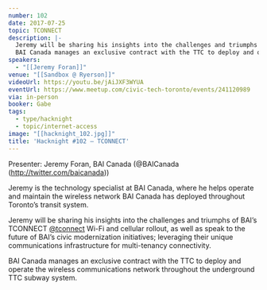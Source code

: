 ```yaml
---
number: 102
date: 2017-07-25
topic: TCONNECT
description: |-
  Jeremy will be sharing his insights into the challenges and triumphs of BAI’s TCONNECT [@tconnect](http://twitter.com/tconnect) Wi-Fi and cellular rollout, as well as speak to the future of BAI’s civic modernization initiatives; leveraging their unique communications infrastructure for multi-tenancy connectivity.
  BAI Canada manages an exclusive contract with the TTC to deploy and operate the wireless communications network throughout the underground TTC subway system.
speakers:
  - "[[Jeremy Foran]]"
venue: "[[Sandbox @ Ryerson]]"
videoUrl: https://youtu.be/jAiJXF3WYUA
eventUrl: https://www.meetup.com/civic-tech-toronto/events/241120989
via: in-person
booker: Gabe
tags:
  - type/hacknight
  - topic/internet-access
image: "[[hacknight_102.jpg]]"
title: 'Hacknight #102 – TCONNECT'
---
```


Presenter: Jeremy Foran, BAI Canada (@BAICanada (http://twitter.com/baicanada))

Jeremy is the technology specialist at BAI Canada, where he helps operate and maintain the wireless network BAI Canada has deployed throughout Toronto’s transit system.

Jeremy will be sharing his insights into the challenges and triumphs of BAI’s TCONNECT [@tconnect](http://twitter.com/tconnect) Wi-Fi and cellular rollout, as well as speak to the future of BAI’s civic modernization initiatives; leveraging their unique communications infrastructure for multi-tenancy connectivity.

BAI Canada manages an exclusive contract with the TTC to deploy and operate the wireless communications network throughout the underground TTC subway system.
